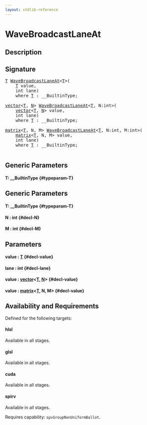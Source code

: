 ```yaml
---
layout: stdlib-reference
---
```


# WaveBroadcastLaneAt

## Description





## Signature 

<pre>
<a href="/stdlib-reference/global-decls/WaveBroadcastLaneAt#typeparam-T" class="code_type">T</a> <a href="/stdlib-reference/global-decls/WaveBroadcastLaneAt">WaveBroadcastLaneAt</a>&lt;<a href="/stdlib-reference/global-decls/WaveBroadcastLaneAt#typeparam-T" class="code_type">T</a>&gt;(
    <a href="/stdlib-reference/global-decls/WaveBroadcastLaneAt#typeparam-T" class="code_type">T</a> <span class='code_param'>value</span>,
    int <span class='code_param'>lane</span>)
    <span class='code_keyword'>where</span> <a href="/stdlib-reference/global-decls/WaveBroadcastLaneAt#typeparam-T" class="code_type">T</a> : __BuiltinType;

<a href="/stdlib-reference/types/vector/index">vector</a>&lt;<a href="/stdlib-reference/types/vector/index#typeparam-T" class="code_type">T</a>, <a href="/stdlib-reference/types/vector/index#typeparam-N" class="code_var">N</a>&gt; <a href="/stdlib-reference/global-decls/WaveBroadcastLaneAt">WaveBroadcastLaneAt</a>&lt;<a href="/stdlib-reference/global-decls/WaveBroadcastLaneAt#typeparam-T" class="code_type">T</a>, N:int&gt;(
    <a href="/stdlib-reference/types/vector/index">vector</a>&lt;<a href="/stdlib-reference/types/vector/index#typeparam-T" class="code_type">T</a>, <a href="/stdlib-reference/types/vector/index#typeparam-N" class="code_var">N</a>&gt; <span class='code_param'>value</span>,
    int <span class='code_param'>lane</span>)
    <span class='code_keyword'>where</span> <a href="/stdlib-reference/global-decls/WaveBroadcastLaneAt#typeparam-T" class="code_type">T</a> : __BuiltinType;

<a href="/stdlib-reference/types/matrix/index">matrix</a>&lt;<a href="/stdlib-reference/types/matrix/T" class="code_type">T</a>, N, M&gt; <a href="/stdlib-reference/global-decls/WaveBroadcastLaneAt">WaveBroadcastLaneAt</a>&lt;<a href="/stdlib-reference/global-decls/WaveBroadcastLaneAt#typeparam-T" class="code_type">T</a>, N:int, M:int&gt;(
    <a href="/stdlib-reference/types/matrix/index">matrix</a>&lt;<a href="/stdlib-reference/types/matrix/T" class="code_type">T</a>, N, M&gt; <span class='code_param'>value</span>,
    int <span class='code_param'>lane</span>)
    <span class='code_keyword'>where</span> <a href="/stdlib-reference/global-decls/WaveBroadcastLaneAt#typeparam-T" class="code_type">T</a> : __BuiltinType;

</pre>

## Generic Parameters

#### T: \_\_BuiltinType {#typeparam-T}

## Generic Parameters

#### T: \_\_BuiltinType {#typeparam-T}
#### N  : int {#decl-N}
#### M  : int {#decl-M}

## Parameters

#### value  : [T](/stdlib-reference/global-decls/WaveBroadcastLaneAt#typeparam-T) {#decl-value}
#### lane  : int {#decl-lane}
#### value  : [vector](/stdlib-reference/types/vector/index)\<[T](/stdlib-reference/types/vector/index#typeparam-T), [N](/stdlib-reference/types/vector/index#typeparam-N)\> {#decl-value}
#### value  : [matrix](/stdlib-reference/types/matrix/index)\<[T](/stdlib-reference/types/matrix/T), N, M\> {#decl-value}

## Availability and Requirements

Defined for the following targets:

#### hlsl
Available in all stages.

#### glsl
Available in all stages.

#### cuda
Available in all stages.

#### spirv
Available in all stages.

Requires capability: `spvGroupNonUniformBallot`.


